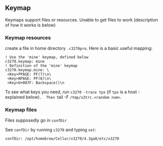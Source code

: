 ## Keymap

Keymaps support files or resources.  Unable to get files to work (description of how it works is below)

### Keymap resources

create a file in home directory `.c3270pro`.  Here is a basic useful mapping:

```
! Use the 'mine' keymap, defined below
c3270.keymap: mine
! Definition of the 'mine' keymap
c3270.keymap.mine: \
 <Key>PPAGE: PF(7)\n\
 <Key>NPAGE: PF(8)\n\
 <Key>U+007F: Backspace()\n
```
To see what keys you need, run `c3270 -trace tpx` (if `tpx` is a host - explained below)`.  Then `tail -F `/tmp/x3trc.<random num>`.

### Keymap files

Files supposedly go in `confDir`

See `confDir` by running `c3270` and typing `set`:

`confDir: /opt/homebrew/Cellar/x3270/4.3ga8/etc/x3270`

